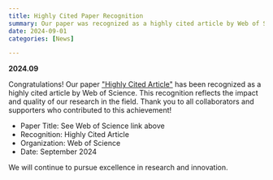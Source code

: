 ```yaml
---
title: Highly Cited Paper Recognition
summary: Our paper was recognized as a highly cited article by Web of Science.
date: 2024-09-01
categories: [News]

---
```


**2024.09**

Congratulations! Our paper ["Highly Cited Article"](https://www.webofscience.com/wos/woscc/full-record/WOS:001080899800028) has been recognized as a highly cited article by Web of Science. This recognition reflects the impact and quality of our research in the field. Thank you to all collaborators and supporters who contributed to this achievement!

- Paper Title: See Web of Science link above
- Recognition: Highly Cited Article
- Organization: Web of Science
- Date: September 2024

We will continue to pursue excellence in research and innovation.
